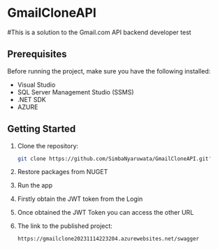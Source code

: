 # GmailCloneAPI

#This is a solution to the Gmail.com API backend developer test

## Prerequisites

Before running the project, make sure you have the following installed:

- Visual Studio 
- SQL Server Management Studio (SSMS)
- .NET SDK
- AZURE
  

## Getting Started

1. Clone the repository:

   ```bash
   git clone https://github.com/SimbaNyaruwata/GmailCloneAPI.git'
2. Restore packages from NUGET
3. Run the app
4. Firstly obtain the JWT token from the Login
5. Once obtained the JWT Token you can access the other URL
6. The link to the published project:
   ```bash
   https://gmailclone20231114223204.azurewebsites.net/swagger
   

